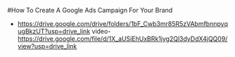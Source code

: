#How To Create A Google Ads Campaign For Your Brand
- https://drive.google.com/drive/folders/1bF_Cwb3mr85R5zVAbmfbnnpyqugBkzUT?usp=drive_link
video- https://drive.google.com/file/d/1X_aUSjEhUxBRk1jyg2Ql3dyDdX4jQQ09/view?usp=drive_link
